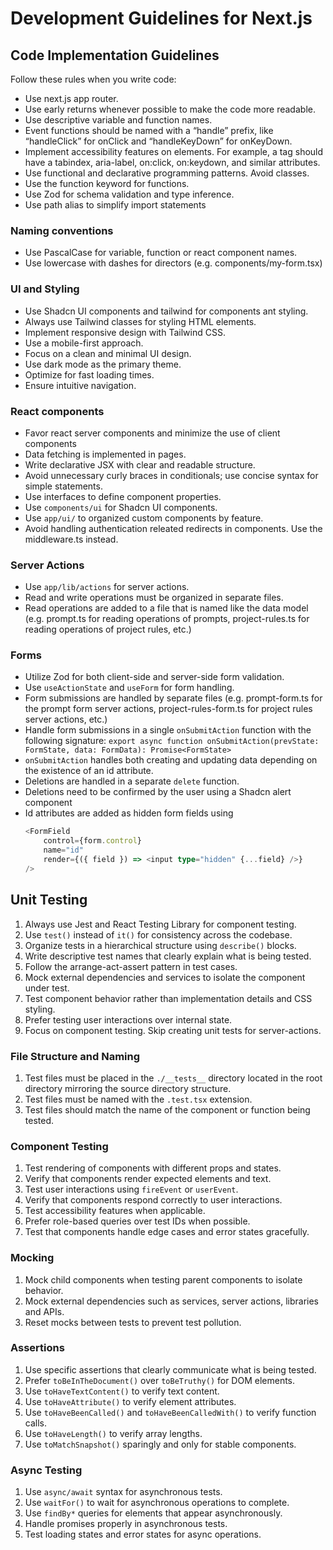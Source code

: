 # Development Guidelines for Next.js

## Code Implementation Guidelines

Follow these rules when you write code:

- Use next.js app router.
- Use early returns whenever possible to make the code more readable.
- Use descriptive variable and function names.
- Event functions should be named with a “handle” prefix, like “handleClick” for onClick and “handleKeyDown” for onKeyDown.
- Implement accessibility features on elements. For example, a tag should have a tabindex, aria-label, on:click, on:keydown, and similar attributes.
- Use functional and declarative programming patterns. Avoid classes.
- Use the function keyword for functions.
- Use Zod for schema validation and type inference.
- Use path alias to simplify import statements

### Naming conventions

- Use PascalCase for variable, function or react component names.
- Use lowercase with dashes for directors (e.g. components/my-form.tsx)

### UI and Styling

- Use Shadcn UI components and tailwind for components ant styling.
- Always use Tailwind classes for styling HTML elements.
- Implement responsive design with Tailwind CSS.
- Use a mobile-first approach.
- Focus on a clean and minimal UI design.
- Use dark mode as the primary theme.
- Optimize for fast loading times.
- Ensure intuitive navigation.

### React components

- Favor react server components and minimize the use of client components
- Data fetching is implemented in pages.
- Write declarative JSX with clear and readable structure.
- Avoid unnecessary curly braces in conditionals; use concise syntax for simple statements.
- Use interfaces to define component properties.
- Use `components/ui` for Shadcn UI components.
- Use `app/ui/` to organized custom components by feature.
- Avoid handling authentication releated redirects in components. Use the middleware.ts instead.

### Server Actions

- Use `app/lib/actions` for server actions.
- Read and write operations must be organized in separate files.
- Read operations are added to a file that is named like the data model (e.g. prompt.ts for reading operations of prompts, project-rules.ts for reading operations of project rules, etc.)

### Forms

- Utilize Zod for both client-side and server-side form validation.
- Use `useActionState` and `useForm` for form handling.
- Form submissions are handled by separate files (e.g. prompt-form.ts for the prompt form server actions, project-rules-form.ts for project rules server actions, etc.)
- Handle form submissions in a single `onSubmitAction` function with the following signature: `export async function onSubmitAction(prevState: FormState, data: FormData): Promise<FormState>`
- `onSubmitAction` handles both creating and updating data depending on the existence of an id attribute.
- Deletions are handled in a separate `delete` function.
- Deletions need to be confirmed by the user using a Shadcn alert component
- Id attributes are added as hidden form fields using
  ```typescript
  <FormField
      control={form.control}
      name="id"
      render={({ field }) => <input type="hidden" {...field} />}
  />
  ```

## Unit Testing

1. Always use Jest and React Testing Library for component testing.
2. Use `test()` instead of `it()` for consistency across the codebase.
3. Organize tests in a hierarchical structure using `describe()` blocks.
4. Write descriptive test names that clearly explain what is being tested.
5. Follow the arrange-act-assert pattern in test cases.
6. Mock external dependencies and services to isolate the component under test.
7. Test component behavior rather than implementation details and CSS styling.
8. Prefer testing user interactions over internal state.
9. Focus on component testing. Skip creating unit tests for server-actions.

### File Structure and Naming

1. Test files must be placed in the `./__tests__` directory located in the root directory mirroring the source directory structure.
2. Test files must be named with the `.test.tsx` extension.
3. Test files should match the name of the component or function being tested.

### Component Testing

1. Test rendering of components with different props and states.
2. Verify that components render expected elements and text.
3. Test user interactions using `fireEvent` or `userEvent`.
4. Verify that components respond correctly to user interactions.
5. Test accessibility features when applicable.
6. Prefer role-based queries over test IDs when possible.
7. Test that components handle edge cases and error states gracefully.

### Mocking

1. Mock child components when testing parent components to isolate behavior.
2. Mock external dependencies such as services, server actions, libraries and APIs.
3. Reset mocks between tests to prevent test pollution.

### Assertions

1. Use specific assertions that clearly communicate what is being tested.
2. Prefer `toBeInTheDocument()` over `toBeTruthy()` for DOM elements.
3. Use `toHaveTextContent()` to verify text content.
4. Use `toHaveAttribute()` to verify element attributes.
5. Use `toHaveBeenCalled()` and `toHaveBeenCalledWith()` to verify function calls.
6. Use `toHaveLength()` to verify array lengths.
7. Use `toMatchSnapshot()` sparingly and only for stable components.

### Async Testing

1. Use `async/await` syntax for asynchronous tests.
2. Use `waitFor()` to wait for asynchronous operations to complete.
3. Use `findBy*` queries for elements that appear asynchronously.
4. Handle promises properly in asynchronous tests.
5. Test loading states and error states for async operations.
